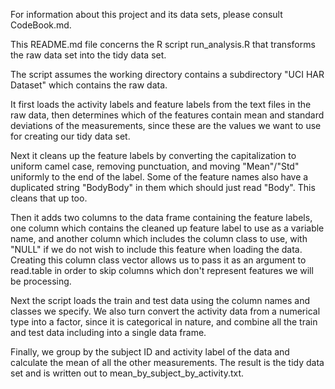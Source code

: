For information about this project and its data sets, please consult CodeBook.md.

This README.md file concerns the R script run_analysis.R that transforms the raw data set into the tidy data set.

The script assumes the working directory contains a subdirectory "UCI HAR Dataset" which contains the raw data.

It first loads the activity labels and feature labels from the text files in the raw data, then determines which of the features contain mean and standard deviations of the measurements, since these are the values we want to use for creating our tidy data set.

Next it cleans up the feature labels by converting the capitalization to uniform camel case, removing punctuation, and moving "Mean"/"Std" uniformly to the end of the label. Some of the feature names also have a duplicated string "BodyBody" in them which should just read "Body". This cleans that up too.

Then it adds two columns to the data frame containing the feature labels, one column which contains the cleaned up feature label to use as a variable name, and another column which includes the column class to use, with "NULL" if we do not wish to include this feature when loading the data. Creating this column class vector allows us to pass it as an argument to read.table in order to skip columns which don't represent features we will be processing.

Next the script loads the train and test data using the column names and classes we specify. We also turn convert the activity data from a numerical type into a factor, since it is categorical in nature, and combine all the train and test data including into a single data frame.

Finally, we group by the subject ID and activity label of the data and calculate the mean of all the other measurements. The result is the tidy data set and is written out to mean_by_subject_by_activity.txt.
